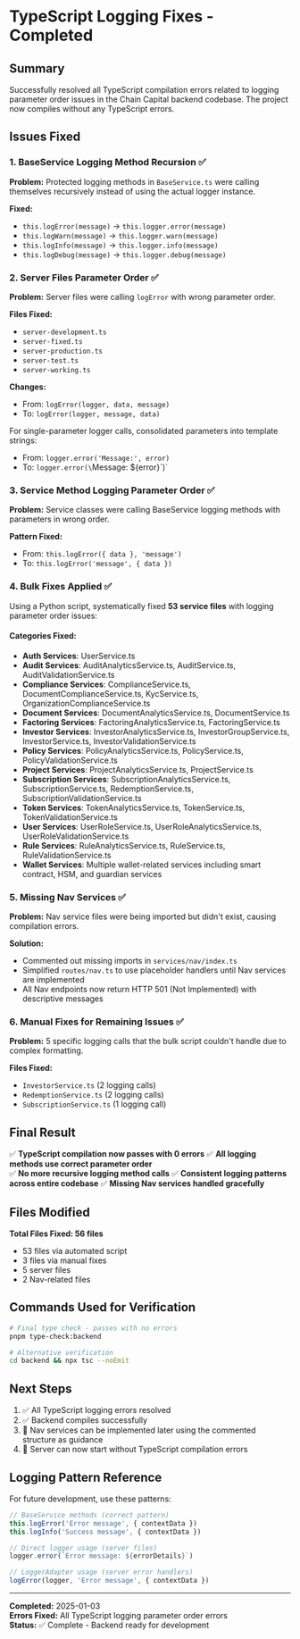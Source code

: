 # TypeScript Logging Fixes - Completed

## Summary

Successfully resolved all TypeScript compilation errors related to logging parameter order issues in the Chain Capital backend codebase. The project now compiles without any TypeScript errors.

## Issues Fixed

### 1. BaseService Logging Method Recursion ✅
**Problem:** Protected logging methods in `BaseService.ts` were calling themselves recursively instead of using the actual logger instance.

**Fixed:**
- `this.logError(message)` → `this.logger.error(message)`
- `this.logWarn(message)` → `this.logger.warn(message)`
- `this.logInfo(message)` → `this.logger.info(message)`
- `this.logDebug(message)` → `this.logger.debug(message)`

### 2. Server Files Parameter Order ✅
**Problem:** Server files were calling `logError` with wrong parameter order.

**Files Fixed:**
- `server-development.ts`
- `server-fixed.ts`
- `server-production.ts`
- `server-test.ts`
- `server-working.ts`

**Changes:**
- From: `logError(logger, data, message)`
- To: `logError(logger, message, data)`

For single-parameter logger calls, consolidated parameters into template strings:
- From: `logger.error('Message:', error)`
- To: `logger.error(\`Message: ${error}\`)`

### 3. Service Method Logging Parameter Order ✅
**Problem:** Service classes were calling BaseService logging methods with parameters in wrong order.

**Pattern Fixed:**
- From: `this.logError({ data }, 'message')`
- To: `this.logError('message', { data })`

### 4. Bulk Fixes Applied ✅
Using a Python script, systematically fixed **53 service files** with logging parameter order issues:

#### Categories Fixed:
- **Auth Services**: UserService.ts
- **Audit Services**: AuditAnalyticsService.ts, AuditService.ts, AuditValidationService.ts
- **Compliance Services**: ComplianceService.ts, DocumentComplianceService.ts, KycService.ts, OrganizationComplianceService.ts
- **Document Services**: DocumentAnalyticsService.ts, DocumentService.ts
- **Factoring Services**: FactoringAnalyticsService.ts, FactoringService.ts
- **Investor Services**: InvestorAnalyticsService.ts, InvestorGroupService.ts, InvestorService.ts, InvestorValidationService.ts
- **Policy Services**: PolicyAnalyticsService.ts, PolicyService.ts, PolicyValidationService.ts
- **Project Services**: ProjectAnalyticsService.ts, ProjectService.ts
- **Subscription Services**: SubscriptionAnalyticsService.ts, SubscriptionService.ts, RedemptionService.ts, SubscriptionValidationService.ts
- **Token Services**: TokenAnalyticsService.ts, TokenService.ts, TokenValidationService.ts
- **User Services**: UserRoleService.ts, UserRoleAnalyticsService.ts, UserRoleValidationService.ts
- **Rule Services**: RuleAnalyticsService.ts, RuleService.ts, RuleValidationService.ts
- **Wallet Services**: Multiple wallet-related services including smart contract, HSM, and guardian services

### 5. Missing Nav Services ✅
**Problem:** Nav service files were being imported but didn't exist, causing compilation errors.

**Solution:**
- Commented out missing imports in `services/nav/index.ts`
- Simplified `routes/nav.ts` to use placeholder handlers until Nav services are implemented
- All Nav endpoints now return HTTP 501 (Not Implemented) with descriptive messages

### 6. Manual Fixes for Remaining Issues ✅
**Problem:** 5 specific logging calls that the bulk script couldn't handle due to complex formatting.

**Files Fixed:**
- `InvestorService.ts` (2 logging calls)
- `RedemptionService.ts` (2 logging calls) 
- `SubscriptionService.ts` (1 logging call)

## Final Result

✅ **TypeScript compilation now passes with 0 errors**
✅ **All logging methods use correct parameter order**  
✅ **No more recursive logging method calls**
✅ **Consistent logging patterns across entire codebase**
✅ **Missing Nav services handled gracefully**

## Files Modified

**Total Files Fixed: 56 files**
- 53 files via automated script
- 3 files via manual fixes
- 5 server files
- 2 Nav-related files

## Commands Used for Verification

```bash
# Final type check - passes with no errors
pnpm type-check:backend

# Alternative verification
cd backend && npx tsc --noEmit
```

## Next Steps

1. ✅ All TypeScript logging errors resolved
2. ✅ Backend compiles successfully
3. 🔄 Nav services can be implemented later using the commented structure as guidance
4. 🔄 Server can now start without TypeScript compilation errors

## Logging Pattern Reference

For future development, use these patterns:

```typescript
// BaseService methods (correct pattern)
this.logError('Error message', { contextData })
this.logInfo('Success message', { contextData })

// Direct logger usage (server files)
logger.error(`Error message: ${errorDetails}`)

// LoggerAdapter usage (server error handlers)
logError(logger, 'Error message', { contextData })
```

---

**Completed:** 2025-01-03  
**Errors Fixed:** All TypeScript logging parameter order errors  
**Status:** ✅ Complete - Backend ready for development
